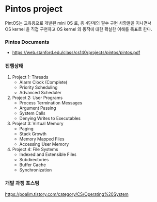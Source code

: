 # Pintos project  
PintOS는 교육용으로 개발된 mini OS 로, 총 4단계의 필수 구현 사항들을 지나면서 OS kernel 을 직접 구현하고 OS kernel 의 동작에 대한 확실한 이해를 목표로 한다.

### Pintos Documents 
+ https://web.stanford.edu/class/cs140/projects/pintos/pintos.pdf

### 진행상태
1. Project 1: Threads
    + Alarm Clock (Complete)
    + Priority Scheduling
    + Advanced Scheduler
2. Project 2: User Programs
    + Process Termination Messages
    + Argument Passing
    + System Calls
    + Denying Writes to Executables
3. Project 3: Virtual Memory
    + Paging
    + Stack Growth
    + Memory Mapped Files
    + Accessing User Memory
4. Project 4: File Systems
    + Indexed and Extensible Files
    + Subdirectories
    + Buffer Cache
    + Synchronization

### 개발 과정 포스팅
https://poalim.tistory.com/category/CS/Operating%20System
